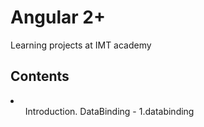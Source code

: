 # Angular 2+
Learning projects at IMT academy


## Contents 
<li>
<ul>Introduction. DataBinding - 1.databinding</ul>
</li>
 

